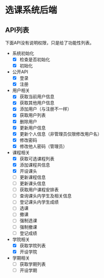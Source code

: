 # 选课系统后端

## API列表

下面API没有说明权限，只是给了功能性列表。

- 系统初始化
  - [x] 检查是否初始化
  - [x] 初始化
- 公开API
  - [x] 登录
  - [x] 注册
- 用户相关
  - [x] 获取当前用户信息
  - [x] 获取其他用户信息
  - [x] 添加用户（与注册不一样）
  - [x] 获取用户列表
  - [x] 删除用户
  - [x] 更新用户信息
  - [x] 更新个人信息（非管理员仅限修改用户名）
  - [x] 修改密码
  - [x] 修改他人密码（管理员）
- 课程相关
  - [x] 获取可选课程列表
  - [x] 添加课程共信息
  - [x] 开设课头
  - [ ] 更新课程信息
  - [ ] 更新课头信息
  - [ ] 获取用户课程安排表
  - [ ] 查询课头内学生及相关信息
  - [ ] 登记课头内学生成绩
  - [ ] 选课
  - [ ] 撤课
  - [ ] 强制选课
  - [ ] 强制撤课
  - [ ] 登记成绩
- 学院相关
  - [x] 获取学院列表
  - [x] 开设学院
- 学期相关
  - [ ] 获取学期列表
  - [ ] 开设学期
